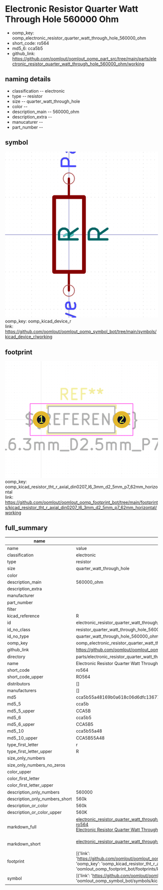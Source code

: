 # Electronic Resistor Quarter Watt Through Hole 560000 Ohm

  
* oomp_key: oomp_electronic_resistor_quarter_watt_through_hole_560000_ohm 
* short_code: ro564
* md5_6: cca5b5  
* github_link: https://github.com/oomlout/oomlout_oomp_part_src/tree/main/parts/electronic_resistor_quarter_watt_through_hole_560000_ohm/working  
## naming details
* classification -- electronic
* type -- resistor
* size -- quarter_watt_through_hole
* color -- 
* description_main -- 560000_ohm
* description_extra -- 
* manucaturer -- 
* part_number -- 



## symbol

![](symbol/0/working/working_600.png)  
oomp_key: oomp_kicad_device_r  
link: https://github.com/oomlout/oomlout_oomp_symbol_bot/tree/main/symbols/kicad_device_r/working  

## footprint

![](footprint/0/working/working_600.png)  
oomp_key: oomp_kicad_resistor_tht_r_axial_din0207_l6_3mm_d2_5mm_p7_62mm_horizontal  
link: https://github.com/oomlout/oomlout_oomp_footprint_bot/tree/main/footprints/kicad_resistor_tht_r_axial_din0207_l6_3mm_d2_5mm_p7_62mm_horizontal/working  

## full_summary
| name | value | 
| --- | --- | 
| name | value | 
| classification | electronic | 
| type | resistor | 
| size | quarter_watt_through_hole | 
| color |  | 
| description_main | 560000_ohm | 
| description_extra |  | 
| manufacturer |  | 
| part_number |  | 
| filter |  | 
| kicad_reference | R | 
| id | electronic_resistor_quarter_watt_through_hole_560000_ohm | 
| id_no_class | resistor_quarter_watt_through_hole_560000_ohm | 
| id_no_type | quarter_watt_through_hole_560000_ohm | 
| oomp_key | oomp_electronic_resistor_quarter_watt_through_hole_560000_ohm | 
| github_link | https://github.com/oomlout/oomlout_oomp_part_src/tree/main/parts/electronic_resistor_quarter_watt_through_hole_560000_ohm/working | 
| directory | parts/electronic_resistor_quarter_watt_through_hole_560000_ohm | 
| name | Electronic Resistor Quarter Watt Through Hole 560000 Ohm | 
| short_code | ro564 | 
| short_code_upper | RO564 | 
| distributors | [] | 
| manufacturers | [] | 
| md5 | cca5b55a48169b0a618c06d6dfc13677 | 
| md5_5 | cca5b | 
| md5_5_upper | CCA5B | 
| md5_6 | cca5b5 | 
| md5_6_upper | CCA5B5 | 
| md5_10 | cca5b55a48 | 
| md5_10_upper | CCA5B55A48 | 
| type_first_letter | r | 
| type_first_letter_upper | R | 
| size_only_numbers |  | 
| size_only_numbers_no_zeros |  | 
| color_upper |  | 
| color_first_letter |  | 
| color_first_letter_upper |  | 
| description_only_numbers | 560000 | 
| description_only_numbers_short | 560k | 
| description_or_color | 560k | 
| description_or_color_upper | 560K | 
| markdown_full | [electronic_resistor_quarter_watt_through_hole_560000_ohm](https://github.com/oomlout/oomlout_oomp_part_src/tree/main/parts/electronic_resistor_quarter_watt_through_hole_560000_ohm/working)<br>[ro564](https://github.com/oomlout/oomlout_oomp_part_src/tree/main/parts/electronic_resistor_quarter_watt_through_hole_560000_ohm/working)<br>[Electronic Resistor Quarter Watt Through Hole 560000 Ohm](https://github.com/oomlout/oomlout_oomp_part_src/tree/main/parts/electronic_resistor_quarter_watt_through_hole_560000_ohm/working)<br><br> | 
| markdown_short | [electronic_resistor_quarter_watt_through_hole_560000_ohm](https://github.com/oomlout/oomlout_oomp_part_src/tree/main/parts/electronic_resistor_quarter_watt_through_hole_560000_ohm/working)<br><br> | 
| footprint | [{'link': 'https://github.com/oomlout/oomlout_oomp_footprint_bot/tree/main/foootprntss/kicad_resistor_tht_r_axial_din0207_l6_3mm_d2_5mm_p7_62mm_horizontal', 'oomp_key': 'oomp_kicad_resistor_tht_r_axial_din0207_l6_3mm_d2_5mm_p7_62mm_horizontal', 'directory': 'oomlout_oomp_footprint_bot/footprints/kicad_resistor_tht_r_axial_din0207_l6_3mm_d2_5mm_p7_62mm_horizontal//working/working.kicad_mod'}] | 
| symbol | [{'link': 'https://github.com/oomlout/oomlout_oomp_symbol_bot/tree/main/symbols/kicad_device_r', 'oomp_key': 'oomp_kicad_device_r', 'directory': 'oomlout_oomp_symbol_bot/symbols/kicad_device_r//working/working.kicad_sym'}] | 
